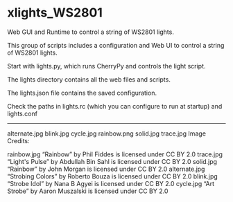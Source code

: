 # xlights_WS2801
Web GUI and Runtime to control a string of WS2801 lights.

This group of scripts includes a configuration and Web UI to control a string of WS2801 lights.

Start with lights.py, which runs CherryPy and controls the light script. 

The lights directory contains all the web files and scripts.

The lights.json file contains the saved configuration.

Check the paths in lights.rc (which you can configure to run at startup) and lights.conf


------------------
alternate.jpg  blink.jpg  cycle.jpg  rainbow.png  solid.jpg  trace.jpg
Image Credits:

rainbow.jpg “Rainbow” by Phil Fiddes is licensed under CC BY 2.0
trace.jpg “Light's Pulse” by Abdullah Bin Sahl is licensed under CC BY 2.0
solid.jpg “Rainbow” by John Morgan is licensed under CC BY 2.0
alternate.jpg “Strobing Colors” by Roberto Bouza is licensed under CC BY 2.0
blink.jpg “Strobe Idol” by Nana B Agyei is licensed under CC BY 2.0
cycle.jpg “Art Strobe” by Aaron Muszalski is licensed under CC BY 2.0
